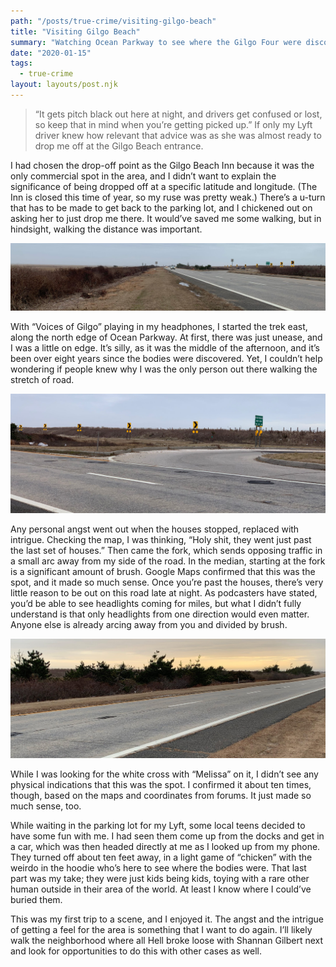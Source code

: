 ```yaml
---
path: "/posts/true-crime/visiting-gilgo-beach"
title: "Visiting Gilgo Beach"
summary: "Watching Ocean Parkway to see where the Gilgo Four were discovered"
date: "2020-01-15"
tags:
  - true-crime
layout: layouts/post.njk
---
```


> “It gets pitch black out here at night, and drivers get confused or lost, so keep that in mind when you’re getting picked up.” If only my Lyft driver knew how relevant that advice was as she was almost ready to drop me off at the Gilgo Beach entrance.

I had chosen the drop-off point as the Gilgo Beach Inn because it was the only commercial spot in the area, and I didn’t want to explain the significance of being dropped off at a specific latitude and longitude. (The Inn is closed this time of year, so my ruse was pretty weak.) There’s a u-turn that has to be made to get back to the parking lot, and I chickened out on asking her to just drop me there. It would’ve saved me some walking, but in hindsight, walking the distance was important.

<img class="full-to-half-bleed" loading="lazy" src="/img/posts/true-crime/visiting-gilgo-beach/01.jpg" />

With “Voices of Gilgo” playing in my headphones, I started the trek east, along the north edge of Ocean Parkway. At first, there was just unease, and I was a little on edge. It’s silly, as it was the middle of the afternoon, and it’s been over eight years since the bodies were discovered. Yet, I couldn’t help wondering if people knew why I was the only person out there walking the stretch of road.

<img class="full-to-half-bleed" loading="lazy" src="/img/posts/true-crime/visiting-gilgo-beach/02.jpg" />

Any personal angst went out when the houses stopped, replaced with intrigue. Checking the map, I was thinking, “Holy shit, they went just past the last set of houses.” Then came the fork, which sends opposing traffic in a small arc away from my side of the road. In the median, starting at the fork is a significant amount of brush. Google Maps confirmed that this was the spot, and it made so much sense. Once you’re past the houses, there’s very little reason to be out on this road late at night. As podcasters have stated, you’d be able to see headlights coming for miles, but what I didn’t fully understand is that only headlights from one direction would even matter. Anyone else is already arcing away from you and divided by brush.

<img class="full-to-half-bleed" loading="lazy" src="/img/posts/true-crime/visiting-gilgo-beach/03.jpg" />

While I was looking for the white cross with “Melissa” on it, I didn’t see any physical indications that this was the spot. I confirmed it about ten times, though, based on the maps and coordinates from forums. It just made so much sense, too.

While waiting in the parking lot for my Lyft, some local teens decided to have some fun with me. I had seen them come up from the docks and get in a car, which was then headed directly at me as I looked up from my phone. They turned off about ten feet away, in a light game of “chicken” with the weirdo in the hoodie who’s here to see where the bodies were. That last part was my take; they were just kids being kids, toying with a rare other human outside in their area of the world. At least I know where I could’ve buried them.

This was my first trip to a scene, and I enjoyed it. The angst and the intrigue of getting a feel for the area is something that I want to do again. I’ll likely walk the neighborhood where all Hell broke loose with Shannan Gilbert next and look for opportunities to do this with other cases as well.
